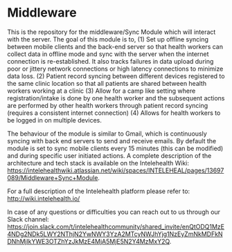 # Middleware

This is the repository for the middleware/Sync Module which will interact with the server. The goal of this module is
to,
(1) Set up offline syncing between mobile clients and the back-end server so that health workers can collect data in
offline mode and sync with the server when the internet connection is re-established. It also tracks failures in data
upload during poor or jittery network connections or high latency connections to minimize data loss.
(2) Patient record syncing between different devices registered to the same clinic location so that all patients are
shared between health workers working at a clinic
(3) Allow for a camp like setting where registration/intake is done by one health worker and the subsequent actions are
performed by other health workers through patient record syncing (requires a consistent internet connection)
(4) Allows for health workers to be logged in on multiple devices.

The behaviour of the module is similar to Gmail, which is continuously syncing with back end servers to send and receive
emails. By default the module is set to sync mobile clients every 15 minutes (this can be modified) and during specific
user initiated actions.
A complete description of the architecture and tech stack is available on the Intelehealth
Wiki: https://intelehealthwiki.atlassian.net/wiki/spaces/INTELEHEAL/pages/13697089/Middleware+Sync+Module.

For a full description of the Intelehealth platform please refer to: http://wiki.intelehealth.io/

In case of any questions or difficulties you can reach out to us through our Slack channel:
https://join.slack.com/t/intelehealthcommunity/shared_invite/enQtODQ1MzE4NDg2NDk5LWY2NThjN2YwNWY3YzA2MTcyNWJhYjg1NzEyZmNkMDFkNDNhMjlkYWE3OTZhYzJkMzE4MjA5MjE5N2Y4MzMxY2Q.


